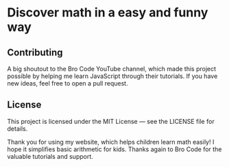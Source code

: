 # Discover math in a easy and funny way
## Contributing  
A big shoutout to the Bro Code YouTube channel, which made this project possible by helping me learn JavaScript through their tutorials. If you have new ideas, feel free to open a pull request.
## License  
This project is licensed under the MIT License — see the LICENSE file for details.

Thank you for using my website, which helps children learn math easily! I hope it simplifies basic arithmetic for kids. Thanks again to Bro Code for the valuable tutorials and support.
